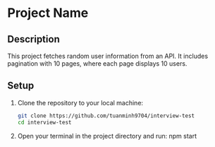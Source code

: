 # Project Name

## Description
This project fetches random user information from an API. It includes pagination with 10 pages, where each page displays 10 users.

## Setup
1. Clone the repository to your local machine:
   ```bash
   git clone https://github.com/tuanminh9704/interview-test
   cd interview-test
2. Open your terminal in the project directory and run:
   npm start
